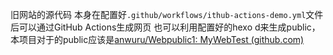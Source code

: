 旧网站的源代码
本身在配置好`.github/workflows/ithub-actions-demo.yml`文件后可以通过GitHub Actions生成网页
也可以利用配置好的hexo d来生成public，本项目对于的public应该是[anwuru/Webpublic1: MyWebTest (github.com)](https://github.com/anwuru/Webpublic1)
